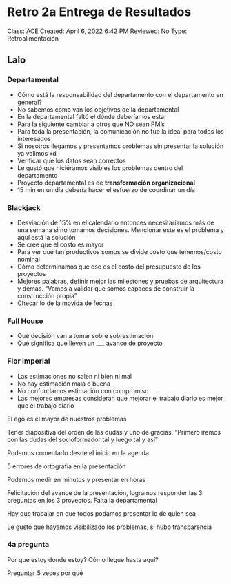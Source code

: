 # Retro 2a Entrega de Resultados

Class: ACE
Created: April 6, 2022 6:42 PM
Reviewed: No
Type: Retroalimentación

## Lalo

### Departamental

- Cómo está la responsabilidad del departamento con el departamento en general?
- No sabemos como van los objetivos de la departamental
- En la departamental faltó el dónde deberíamos estar
- Para la siguiente cambiar a otros que NO sean PM’s
- Para toda la presentación, la comunicación no fue la ideal para todos los interesados
- Si nosotros llegamos y presentamos problemas sin presentar la solución ya valimos xd
- Verificar que los datos sean correctos
- Le gustó que hiciéramos visibles los problemas dentro del departamento
- Proyecto departamental es de **transformación organizacional**
- 15 min en un día debería hacer el esfuerzo de coordinar un día

### Blackjack

- Desviación de 15% en el calendario entonces necesitaríamos más de una semana si no tomamos decisiones. Mencionar este es el problema y aquí está la solución
- Se cree que el costo es mayor
- Para ver qué tan productivos somos se divide costo que tenemos/costo nominal
- Cómo determinamos que ese es el costo del presupuesto de los proyectos
- Mejores palabras, definir mejor las milestones y pruebas de arquitectura y demás. “Vamos a validar que somos capaces de construir la construcción propia”
- Checar lo de la movida de fechas

### Full House

- Qué decisión van a tomar sobre sobrestimación
- Qué significa que lleven un ___ avance de proyecto

### Flor imperial

- Las estimaciones no salen ni bien ni mal
- No hay estimación mala o buena
- No confundamos estimación con compromiso
- Las mejores empresas consideran que mejorar el trabajo diario es mejor que el trabajo diario

El ego es el mayor de nuestros problemas

Tener diapositiva del orden de las dudas y uno de gracias. “Primero iremos con las dudas del socioformador tal y luego tal y así”

Podemos comentarlo desde el inicio en la agenda

5 errores de ortografía en la presentación

Podemos medir en minutos y presentar en horas

Felicitación del avance de la presentación, logramos responder las 3 preguntas en los 3 proyectos. Falta la departamental

Hay que trabajar en que todos podamos presentar lo de quien sea

Le gustó que hayamos visibilizado los problemas, sí hubo transparencia

### 4a pregunta

Por que estoy donde estoy? Cómo llegue hasta aquí? 

Preguntar 5 veces por qué